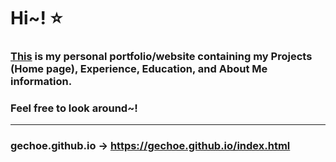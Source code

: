 # Hi~! ⭐️

### [This](https://gechoe.github.io/index.html) is my personal portfolio/website containing my Projects (Home page), Experience, Education, and About Me information.

### Feel free to look around~!

***
### gechoe.github.io -> https://gechoe.github.io/index.html